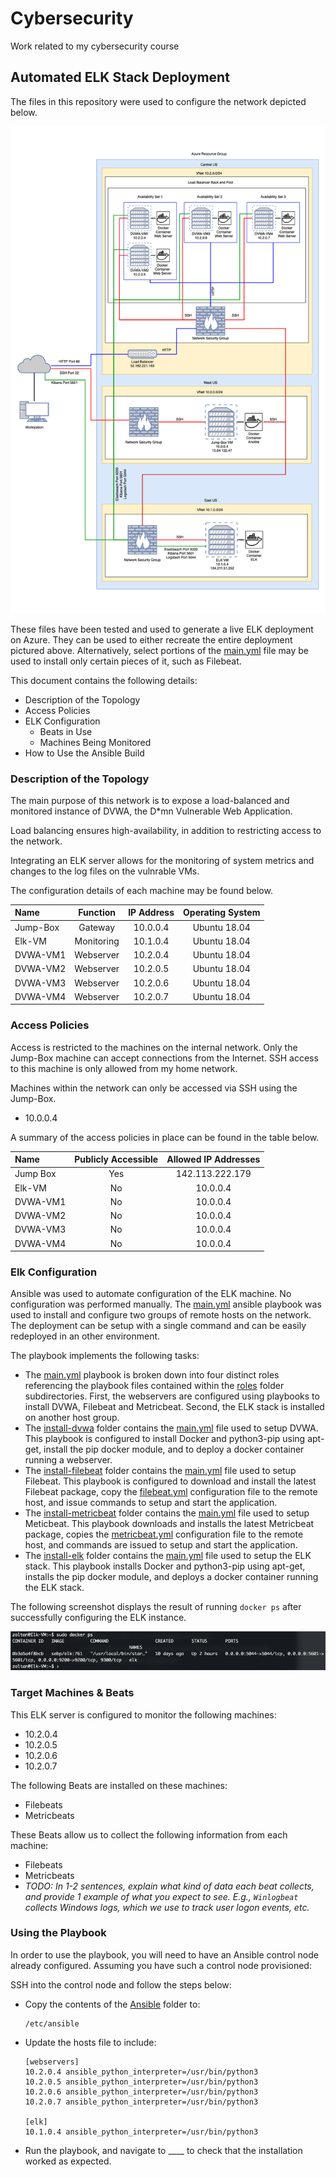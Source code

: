 # Cybersecurity
Work related to my cybersecurity course

## Automated ELK Stack Deployment

The files in this repository were used to configure the network depicted below.

![Network Diagram](Images/Network_Diagram.png)

These files have been tested and used to generate a live ELK deployment on Azure. They can be used to either recreate the entire deployment pictured above. Alternatively, select portions of the [main.yml](Ansible/main.yml) file may be used to install only certain pieces of it, such as Filebeat. 

This document contains the following details:
- Description of the Topology
- Access Policies
- ELK Configuration
  - Beats in Use
  - Machines Being Monitored
- How to Use the Ansible Build


### Description of the Topology

The main purpose of this network is to expose a load-balanced and monitored instance of DVWA, the D*mn Vulnerable Web Application.

Load balancing ensures high-availability, in addition to restricting access to the network.

Integrating an ELK server allows for the monitoring of system metrics and changes to the log files on the vulnrable VMs.

The configuration details of each machine may be found below.

| Name     | Function    | IP Address | Operating System |
|:---------|:-----------:|:----------:|:----------------:|
| Jump-Box | Gateway     | 10.0.0.4   | Ubuntu 18.04     |
| Elk-VM   | Monitoring  | 10.1.0.4   | Ubuntu 18.04     |
| DVWA-VM1 | Webserver   | 10.2.0.4   | Ubuntu 18.04     |
| DVWA-VM2 | Webserver   | 10.2.0.5   | Ubuntu 18.04     |
| DVWA-VM3 | Webserver   | 10.2.0.6   | Ubuntu 18.04     |
| DVWA-VM4 | Webserver   | 10.2.0.7   | Ubuntu 18.04     |

### Access Policies

Access is restricted to the machines on the internal network. Only the Jump-Box machine can accept connections from the Internet. SSH access to this machine is only allowed from my home network. 

Machines within the network can only be accessed via SSH using the Jump-Box.
- 10.0.0.4 

A summary of the access policies in place can be found in the table below.

| Name     | Publicly Accessible | Allowed IP Addresses       |
|:---------|:-------------------:|:--------------------------:|
| Jump Box |    Yes              | 142.113.222.179            |
| Elk-VM   |    No               | 10.0.0.4                   |
| DVWA-VM1 |    No               | 10.0.0.4                   |
| DVWA-VM2 |    No               | 10.0.0.4                   |
| DVWA-VM3 |    No               | 10.0.0.4                   |
| DVWA-VM4 |    No               | 10.0.0.4                   |

### Elk Configuration

Ansible was used to automate configuration of the ELK machine. No configuration was performed manually. The [main.yml](Ansible/main.yml) ansible playbook was used to install and configure two groups of remote hosts on the network. The deployment can be setup with a single command and can be easily redeployed in an other environment. 

The playbook implements the following tasks:
- The [main.yml](Ansible/main.yml) playbook is broken down into four distinct roles referencing the playbook files contained within the [roles](Ansible/roles) folder subdirectories. First, the webservers are configured using playbooks to install DVWA, Filebeat and Metricbeat. Second, the ELK stack is installed on another host group. 
- The [install-dvwa](Ansible/roles/install-dvwa) folder contains the [main.yml](Ansible/roles/install-dvwa/tasks/main.yml) file used to setup DVWA. This playbook is configured to install Docker and python3-pip using apt-get, install the pip docker module, and to deploy a docker container running a webserver.  
- The [install-filebeat](Ansible/roles/install-filebeat) folder contains the [main.yml](Ansible/roles/install-filebeat/tasks/main.yml) file used to setup Filebeat. This playbook is configured to download and install the latest Filebeat package, copy the [filebeat.yml](Ansible/roles/install-filebeat/files/filebeat.yml) configuration file to the remote host, and issue commands to setup and start the application. 
- The [install-metricbeat](Ansible/roles/install-metricbeat) folder contains the [main.yml](Ansible/roles/install-metricbeat/tasks/main.yml) file used to setup Meticbeat. This playbook downloads and installs the latest Metricbeat package, copies the [metricbeat.yml](Ansible/roles/install-metricbeat/files/metricbeat.yml) configuration file to the remote host, and commands are issued to setup and start the application. 
- The [install-elk](Ansible/roles/install-elk) folder contains the [main.yml](Ansible/roles/install-elk/tasks/main.yml) file used to setup the ELK stack. This playbook installs Docker and python3-pip using apt-get, installs the pip docker module, and deploys a docker container running the ELK stack. 

The following screenshot displays the result of running `docker ps` after successfully configuring the ELK instance.

![Docker output](Images/elk-container.png)

### Target Machines & Beats
This ELK server is configured to monitor the following machines:
- 10.2.0.4
- 10.2.0.5
- 10.2.0.6
- 10.2.0.7

The following Beats are installed on these machines:
- Filebeats
- Metricbeats

These Beats allow us to collect the following information from each machine:
- Filebeats
- Metricbeats
- _TODO: In 1-2 sentences, explain what kind of data each beat collects, and provide 1 example of what you expect to see. E.g., `Winlogbeat` collects Windows logs, which we use to track user logon events, etc._

### Using the Playbook
In order to use the playbook, you will need to have an Ansible control node already configured. Assuming you have such a control node provisioned: 

SSH into the control node and follow the steps below:
- Copy the contents of the [Ansible](Ansible) folder to:

  ```
  /etc/ansible
  ```

- Update the hosts file to include:

  ``` 
  [webservers]
  10.2.0.4 ansible_python_interpreter=/usr/bin/python3
  10.2.0.5 ansible_python_interpreter=/usr/bin/python3
  10.2.0.6 ansible_python_interpreter=/usr/bin/python3
  10.2.0.7 ansible_python_interpreter=/usr/bin/python3

  [elk]
  10.1.0.4 ansible_python_interpreter=/usr/bin/python3
  ```

- Run the playbook, and navigate to ____ to check that the installation worked as expected.

